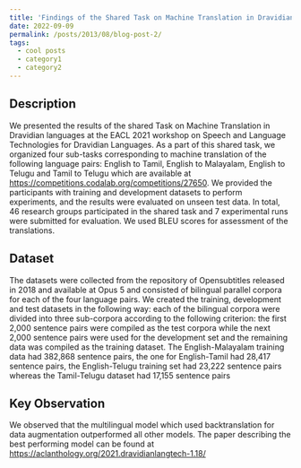 ```yaml
---
title: 'Findings of the Shared Task on Machine Translation in Dravidian  languages'
date: 2022-09-09
permalink: /posts/2013/08/blog-post-2/
tags:
  - cool posts
  - category1
  - category2
---
```


Description
-----------

We presented the results of the shared Task on Machine Translation in Dravidian  languages at the EACL 2021 workshop on Speech and Language Technologies for Dravidian Languages. As a part of this shared task, we organized four sub-tasks corresponding to machine translation of the following language pairs: English to Tamil, English to Malayalam, English to Telugu and Tamil to Telugu which are available at https://competitions.codalab.org/competitions/27650. We provided the participants with training and development datasets to perform experiments, and the results were evaluated on unseen test data. In total, 46 research groups participated in the shared task and 7 experimental runs were submitted for evaluation. We used BLEU scores for assessment of the translations.

Dataset
-------

The datasets were collected from the repository of Opensubtitles released in 2018 and available
at Opus 5 and consisted of bilingual parallel corpora for each of the four language pairs. We created the training, development and test datasets in the following way: each of the bilingual corpora
were divided into three sub-corpora according to the following criterion: the first 2,000 sentence
pairs were compiled as the test corpora while the next 2,000 sentence pairs were used for the development set and the remaining data was compiled as the training dataset. The English-Malayalam training data had 382,868 sentence pairs, the one for English-Tamil had 28,417 sentence pairs, the English-Telugu training set had 23,222 sentence pairs whereas the Tamil-Telugu dataset had 17,155 sentence pairs

Key Observation
--------------

We observed that the multilingual model which used backtranslation for data augmentation outperformed all other models. The paper describing the best performing model can be found at https://aclanthology.org/2021.dravidianlangtech-1.18/
